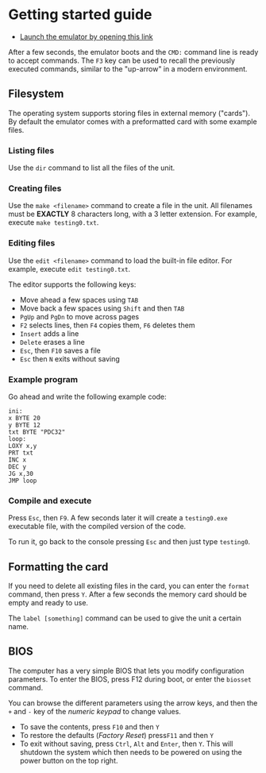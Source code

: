 # Getting started guide

- [Launch the emulator by opening this link](https://pdc32.github.io/pdc32-emu/)

After a few seconds, the emulator boots and the `CMD:` command line is ready to accept commands. The `F3` key can be used to recall the previously executed commands, similar to the "up-arrow" in a modern environment.

## Filesystem
The operating system supports storing files in external memory ("cards"). By default the emulator comes with a preformatted card with some example files.

### Listing files 
Use the `dir` command to list all the files of the unit.

### Creating files 
Use the `make <filename>` command to create a file in the unit. All filenames must be **EXACTLY** 8 characters long, with a 3 letter extension. For example, execute `make testing0.txt`.

### Editing files
Use the `edit <filename>` command to load the built-in file editor. For example, execute `edit testing0.txt`.

The editor supports the following keys: 
- Move ahead a few spaces using `TAB`
- Move back a few spaces using `Shift` and then `TAB`
- `PgUp` and `PgDn` to move across pages
- `F2` selects lines, then `F4` copies them, `F6` deletes them
- `Insert` adds a line
- `Delete` erases a line
- `Esc`, then `F10` saves a file
- `Esc` then `N` exits without saving

### Example program
Go ahead and write the following example code:
```
ini: 
x BYTE 20
y BYTE 12 
txt BYTE "PDC32"
loop:
LOXY x,y
PRT txt
INC x
DEC y
JG x,30
JMP loop
```

### Compile and execute
Press `Esc`, then `F9`. A few seconds later it will create a `testing0.exe` executable file, with the compiled version of the code.

To run it, go back to the console pressing `Esc` and then just type `testing0`.

## Formatting the card
If you need to delete all existing files in the card, you can enter the `format` command, then press `Y`. After a few seconds the memory card should be empty and ready to use.

The `label [something]` command can be used to give the unit a certain name.

## BIOS
The computer has a very simple BIOS that lets you modify configuration parameters.
To enter the BIOS, press F12 during boot, or enter the `biosset` command.

You can browse the different parameters using the arrow keys, and then the `+` and `-` key of the _numeric keypad_ to change values.

- To save the contents, press `F10` and then `Y`
- To restore the defaults (_Factory Reset_) press`F11` and then `Y`
- To exit without saving, press `Ctrl`, `Alt` and `Enter`, then `Y`. This will shutdown the system which then needs to be powered on using the power button on the top right.
